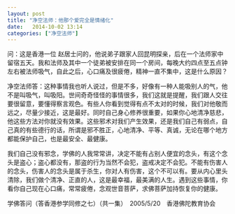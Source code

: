 ```yaml
---
layout: post
title: "净空法师：他那个爱完全是情绪化"
date:   2014-10-02 13:14
categories: ["净空法师"]
---
```


问：这是香港一位 赵居士问的，他说弟子跟家人回昆明探亲，后在一个法师家中留宿五天。我和法师及其中一个徒弟被安排在同一个房间，每晚大约四点至五点钟左右被法师吸气，自此之后，心口痛及很疲倦，精神一直不集中，这是什么原因？

净空法师答：这种事情我也听人说过，但是不多，好像有一种人能吸别人的气，他不是叫吸气，叫吸阳。世间奇奇怪怪的事情很多，我们这就是提醒，我们跟人交往要很留意，要懂得察言观色。有些人你看到觉得有点不太对的时候，我们对他敬而远之，尽量少接近，这是最好。同时自己身心修养很重要，如果你心地清净慈悲，他这些方法对你就没有效果。这些邪术对我们产生效果，还是我们自己有弱点，自己真的有些德行的话，所谓是邪不胜正，心地清净、平等、真诚，无论在哪个地方都能保护自己，也是最安全、最健康。

我们自己没有邪念，学佛的人我常常讲，决定不能有占别人便宜的念头，有这个念头是盗心；盗心都没有，那盗的行为当然不会犯，盗戒决定不会犯。不能有伤害人的念头，伤害人的念头是属于杀生，你对人有伤害，这个不可以有。要从内心里头清除，我们做个清净、正直的人，这是最幸福，最美满的人生。遇到这些事情，你看你自己现在心口痛，常常疲倦，念观世音菩萨，求佛菩萨加持恢复你的健康。

学佛答问（答香港参学同修之七）（共一集）　2005/5/20　香港佛陀教育协会
